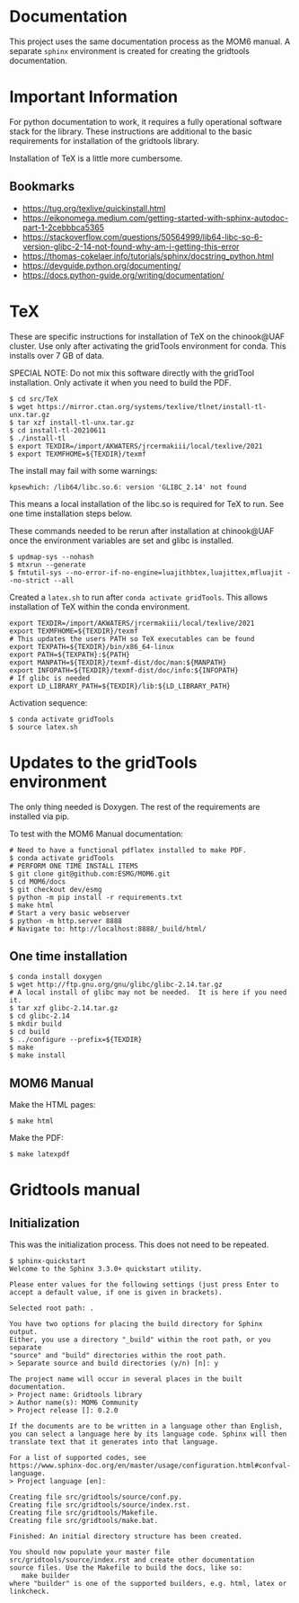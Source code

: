# Documentation

This project uses the same documentation process as the MOM6 manual.
A separate `sphinx` environment is created for creating the gridtools
documentation.

# Important Information

For python documentation to work, it requires a fully operational 
software stack for the library.  These instructions are additional
to the basic requirements for installation of the gridtools
library.

Installation of TeX is a little more cumbersome.

## Bookmarks

 * https://tug.org/texlive/quickinstall.html
 * https://eikonomega.medium.com/getting-started-with-sphinx-autodoc-part-1-2cebbbca5365
 * https://stackoverflow.com/questions/50564999/lib64-libc-so-6-version-glibc-2-14-not-found-why-am-i-getting-this-error
 * https://thomas-cokelaer.info/tutorials/sphinx/docstring_python.html
 * https://devguide.python.org/documenting/
 * https://docs.python-guide.org/writing/documentation/

# TeX

These are specific instructions for installation of TeX on the chinook@UAF cluster.
Use only after activating the gridTools environment for conda.  This installs over
7 GB of data.

SPECIAL NOTE: Do not mix this software directly with the gridTool installation.
Only activate it when you need to build the PDF.

```
$ cd src/TeX
$ wget https://mirror.ctan.org/systems/texlive/tlnet/install-tl-unx.tar.gz
$ tar xzf install-tl-unx.tar.gz
$ cd install-tl-20210611
$ ./install-tl
$ export TEXDIR=/import/AKWATERS/jrcermakiii/local/texlive/2021
$ export TEXMFHOME=${TEXDIR}/texmf
```

The install may fail with some warnings:
```
kpsewhich: /lib64/libc.so.6: version 'GLIBC_2.14' not found
```
This means a local installation of the libc.so is required for TeX to run.  See one
time installation steps below.  

These commands needed to be rerun after installation at chinook@UAF once the
environment variables are set and glibc is installed.

```
$ updmap-sys --nohash
$ mtxrun --generate
$ fmtutil-sys --no-error-if-no-engine=luajithbtex,luajittex,mfluajit --no-strict --all
```

Created a `latex.sh` to run after `conda activate gridTools`.  This allows installation
of TeX within the conda environment.

```
export TEXDIR=/import/AKWATERS/jrcermakiii/local/texlive/2021
export TEXMFHOME=${TEXDIR}/texmf
# This updates the users PATH so TeX executables can be found
export TEXPATH=${TEXDIR}/bin/x86_64-linux
export PATH=${TEXPATH}:${PATH}
export MANPATH=${TEXDIR}/texmf-dist/doc/man:${MANPATH}
export INFOPATH=${TEXDIR}/texmf-dist/doc/info:${INFOPATH}
# If glibc is needed
export LD_LIBRARY_PATH=${TEXDIR}/lib:${LD_LIBRARY_PATH}
```

Activation sequence:
```
$ conda activate gridTools
$ source latex.sh
```

# Updates to the gridTools environment

The only thing needed is Doxygen.  The rest of the
requirements are installed via pip.

To test with the MOM6 Manual documentation:
```
# Need to have a functional pdflatex installed to make PDF.
$ conda activate gridTools
# PERFORM ONE TIME INSTALL ITEMS
$ git clone git@github.com:ESMG/MOM6.git
$ cd MOM6/docs
$ git checkout dev/esmg
$ python -m pip install -r requirements.txt
$ make html
# Start a very basic webserver
$ python -m http.server 8888
# Navigate to: http://localhost:8888/_build/html/
```

## One time installation

```
$ conda install doxygen
$ wget http://ftp.gnu.org/gnu/glibc/glibc-2.14.tar.gz
# A local install of glibc may not be needed.  It is here if you need it.
$ tar xzf glibc-2.14.tar.gz
$ cd glibc-2.14
$ mkdir build
$ cd build
$ ../configure --prefix=${TEXDIR}
$ make
$ make install
```

## MOM6 Manual

Make the HTML pages:
```
$ make html
```

Make the PDF:
```
$ make latexpdf
```

# Gridtools manual

## Initialization

This was the initialization process.  This does not need to be
repeated.

```
$ sphinx-quickstart
Welcome to the Sphinx 3.3.0+ quickstart utility.

Please enter values for the following settings (just press Enter to
accept a default value, if one is given in brackets).

Selected root path: .

You have two options for placing the build directory for Sphinx output.
Either, you use a directory "_build" within the root path, or you separate
"source" and "build" directories within the root path.
> Separate source and build directories (y/n) [n]: y

The project name will occur in several places in the built documentation.
> Project name: Gridtools library
> Author name(s): MOM6 Community
> Project release []: 0.2.0

If the documents are to be written in a language other than English,
you can select a language here by its language code. Sphinx will then
translate text that it generates into that language.

For a list of supported codes, see
https://www.sphinx-doc.org/en/master/usage/configuration.html#confval-language.
> Project language [en]: 

Creating file src/gridtools/source/conf.py.
Creating file src/gridtools/source/index.rst.
Creating file src/gridtools/Makefile.
Creating file src/gridtools/make.bat.

Finished: An initial directory structure has been created.

You should now populate your master file src/gridtools/source/index.rst and create other documentation
source files. Use the Makefile to build the docs, like so:
   make builder
where "builder" is one of the supported builders, e.g. html, latex or linkcheck.
```

